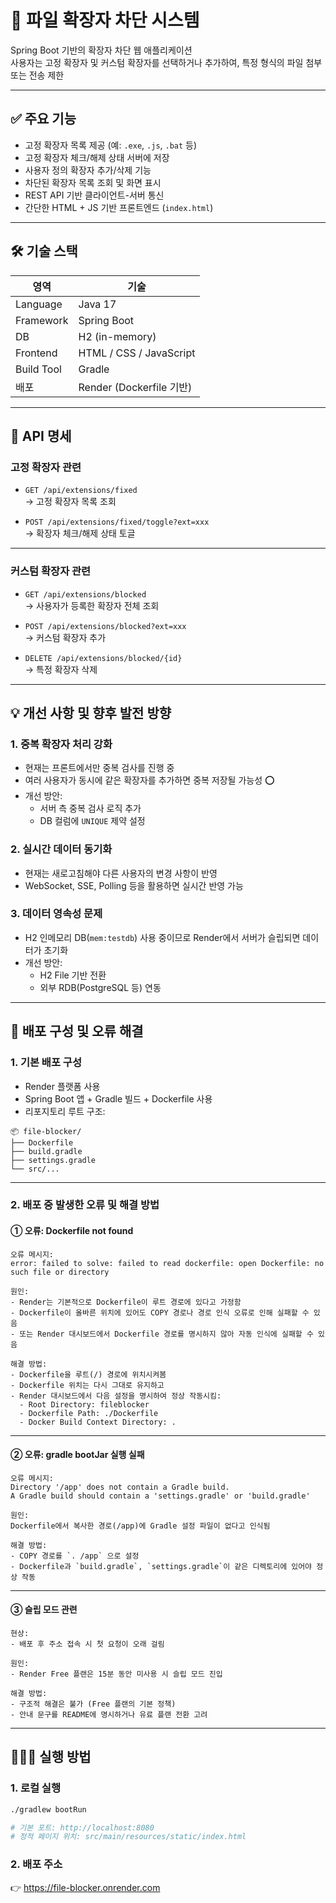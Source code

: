 # 📁 파일 확장자 차단 시스템

Spring Boot 기반의 확장자 차단 웹 애플리케이션  
사용자는 고정 확장자 및 커스텀 확장자를 선택하거나 추가하여, 특정 형식의 파일 첨부 또는 전송 제한

---

## ✅ 주요 기능

- 고정 확장자 목록 제공 (예: `.exe`, `.js`, `.bat` 등)
- 고정 확장자 체크/해제 상태 서버에 저장
- 사용자 정의 확장자 추가/삭제 기능
- 차단된 확장자 목록 조회 및 화면 표시
- REST API 기반 클라이언트-서버 통신
- 간단한 HTML + JS 기반 프론트엔드 (`index.html`)

---

## 🛠 기술 스택

| 영역 | 기술 |
|------|------|
| Language | Java 17 |
| Framework | Spring Boot |
| DB | H2 (in-memory) |
| Frontend | HTML / CSS / JavaScript |
| Build Tool | Gradle |
| 배포 | Render (Dockerfile 기반) |

---

## 🔗 API 명세 

### 고정 확장자 관련

- `GET /api/extensions/fixed`  
  → 고정 확장자 목록 조회

- `POST /api/extensions/fixed/toggle?ext=xxx`  
  → 확장자 체크/해제 상태 토글

---

### 커스텀 확장자 관련

- `GET /api/extensions/blocked`  
  → 사용자가 등록한 확장자 전체 조회

- `POST /api/extensions/blocked?ext=xxx`  
  → 커스텀 확장자 추가

- `DELETE /api/extensions/blocked/{id}`  
  → 특정 확장자 삭제

---

## 💡 개선 사항 및 향후 발전 방향

### 1. 중복 확장자 처리 강화
- 현재는 프론트에서만 중복 검사를 진행 중
- 여러 사용자가 동시에 같은 확장자를 추가하면 중복 저장될 가능성 ⭕️
- 개선 방안:
  - 서버 측 중복 검사 로직 추가 
  - DB 컬럼에 `UNIQUE` 제약 설정

### 2. 실시간 데이터 동기화
- 현재는 새로고침해야 다른 사용자의 변경 사항이 반영
- WebSocket, SSE, Polling 등을 활용하면 실시간 반영 가능

### 3. 데이터 영속성 문제
- H2 인메모리 DB(`mem:testdb`) 사용 중이므로 Render에서 서버가 슬립되면 데이터가 초기화
- 개선 방안:
  - H2 File 기반 전환
  - 외부 RDB(PostgreSQL 등) 연동

---

## 🧱 배포 구성 및 오류 해결

### 1. 기본 배포 구성

- Render 플랫폼 사용
- Spring Boot 앱 + Gradle 빌드 + Dockerfile 사용
- 리포지토리 루트 구조:

```
📦 file-blocker/
├── Dockerfile
├── build.gradle
├── settings.gradle
└── src/...
```

---

### 2. 배포 중 발생한 오류 및 해결 방법

#### ① 오류: Dockerfile not found

```
오류 메시지:
error: failed to solve: failed to read dockerfile: open Dockerfile: no such file or directory

원인:
- Render는 기본적으로 Dockerfile이 루트 경로에 있다고 가정함
- Dockerfile이 올바른 위치에 있어도 COPY 경로나 경로 인식 오류로 인해 실패할 수 있음
- 또는 Render 대시보드에서 Dockerfile 경로를 명시하지 않아 자동 인식에 실패할 수 있음

해결 방법:
- Dockerfile을 루트(/) 경로에 위치시켜봄
- Dockerfile 위치는 다시 그대로 유지하고
- Render 대시보드에서 다음 설정을 명시하여 정상 작동시킴:
  - Root Directory: fileblocker
  - Dockerfile Path: ./Dockerfile
  - Docker Build Context Directory: .
```

---

#### ② 오류: gradle bootJar 실행 실패

```
오류 메시지:
Directory '/app' does not contain a Gradle build.
A Gradle build should contain a 'settings.gradle' or 'build.gradle'

원인:
Dockerfile에서 복사한 경로(/app)에 Gradle 설정 파일이 없다고 인식됨

해결 방법:
- COPY 경로를 `. /app` 으로 설정
- Dockerfile과 `build.gradle`, `settings.gradle`이 같은 디렉토리에 있어야 정상 작동
```

---

#### ③ 슬립 모드 관련

```
현상:
- 배포 후 주소 접속 시 첫 요청이 오래 걸림

원인:
- Render Free 플랜은 15분 동안 미사용 시 슬립 모드 진입

해결 방법:
- 구조적 해결은 불가 (Free 플랜의 기본 정책)
- 안내 문구를 README에 명시하거나 유료 플랜 전환 고려
```

---

## 👩🏻‍💻 실행 방법

### 1. 로컬 실행

```bash
./gradlew bootRun

# 기본 포트: http://localhost:8080
# 정적 페이지 위치: src/main/resources/static/index.html
```

### 2. 배포 주소

👉 https://file-blocker.onrender.com
